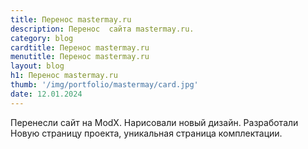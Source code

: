 ```yaml
---
title: Перенос mastermay.ru
description: Перенос  сайта mastermay.ru.
category: blog
cardtitle: Перенос mastermay.ru
menutitle: Перенос mastermay.ru
layout: blog
h1: Перенос mastermay.ru
thumb: '/img/portfolio/mastermay/card.jpg'
date: 12.01.2024
---
```

Перенесли сайт на ModX. Нарисовали новый дизайн. Разработали Новую страницу проекта, уникальная страница комплектации. 